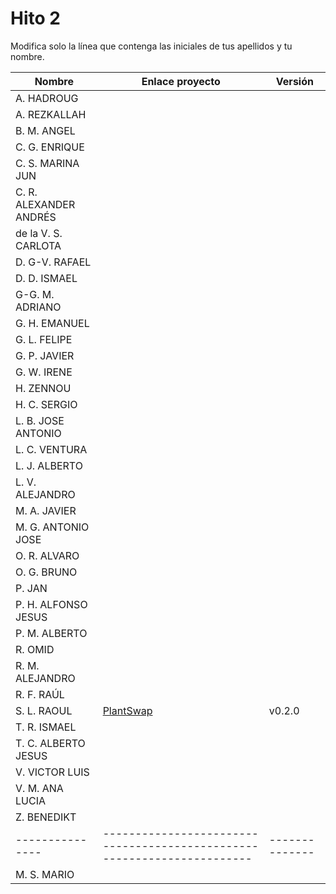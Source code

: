 # Hito 2

Modifica solo la línea que contenga las iniciales de tus apellidos y tu nombre.

| Nombre       | Enlace proyecto                                                                    | Versión      |
| --------------- | ----------------------------------------------------------------------- | -------------- |
| A. HADROUG | <!--enlace-->                                                           | <!--versión--> |
| A. REZKALLAH | <!--enlace-->                                                           | <!--versión--> |
| B. M. ANGEL | <!--enlace-->                                                           | <!--versión--> |
| C. G. ENRIQUE | <!--enlace-->                                                           | <!--versión--> |
| C. S. MARINA JUN | <!--enlace-->                                                           | <!--versión--> |
| C. R. ALEXANDER ANDRÉS | <!--enlace-->                                                           | <!--versión--> |
| de la V. S. CARLOTA | <!--enlace-->                                                           | <!--versión--> |
| D. G-V. RAFAEL | <!--enlace-->                                                           | <!--versión--> |
| D. D. ISMAEL | <!--enlace-->                                                           | <!--versión--> |
| G-G. M. ADRIANO | <!--enlace-->                                                           | <!--versión--> |
| G. H. EMANUEL | <!--enlace-->                                                           | <!--versión--> |
| G. L. FELIPE | <!--enlace-->                                                           | <!--versión--> |
| G. P. JAVIER | <!--enlace-->                                                           | <!--versión--> |
| G. W. IRENE | <!--enlace-->                                                           | <!--versión--> |
| H. ZENNOU | <!--enlace-->                                                           | <!--versión--> |
| H. C. SERGIO | <!--enlace-->                                                           | <!--versión--> |
| L. B. JOSE ANTONIO | <!--enlace-->                                                           | <!--versión--> |
| L. C. VENTURA | <!--enlace-->                                                           | <!--versión--> |
| L. J. ALBERTO | <!--enlace-->                                                           | <!--versión--> |
| L. V. ALEJANDRO | <!--enlace-->                                                           | <!--versión--> |
| M. A. JAVIER | <!--enlace-->                                                           | <!--versión--> |
| M. G. ANTONIO JOSE | <!--enlace-->                                                           | <!--versión--> |
| O. R. ALVARO | <!--enlace-->                                                           | <!--versión--> |
| O. G. BRUNO | <!--enlace-->                                                           | <!--versión--> |
| P. JAN | <!--enlace-->                                                           | <!--versión--> |
| P. H. ALFONSO JESUS | <!--enlace-->                                                           | <!--versión--> |
| P. M. ALBERTO | <!--enlace-->                                                           | <!--versión--> |
| R. OMID | <!--enlace-->                                                           | <!--versión--> |
| R. M. ALEJANDRO | <!--enlace-->                                                           | <!--versión--> |
| R. F. RAÚL | <!--enlace-->                                                           | <!--versión--> |
| S. L. RAOUL | [PlantSwap](https://github.com/RaoulLuque/PlantSwap)                                                          | v0.2.0 |
| T. R. ISMAEL | <!--enlace-->                                                           | <!--versión--> |
| T. C. ALBERTO JESUS | <!--enlace-->                                                           | <!--versión--> |
| V. VICTOR LUIS | <!--enlace-->                                                           | <!--versión--> |
| V. M. ANA LUCIA | <!--enlace-->                                                           | <!--versión--> |
| Z. BENEDIKT | <!--enlace-->                                                           | <!--versión--> |
| --------------- | ----------------------------------------------------------------------- | -------------- |
| M. S. MARIO | <!--enlace-->                                                           | <!--versión--> |
